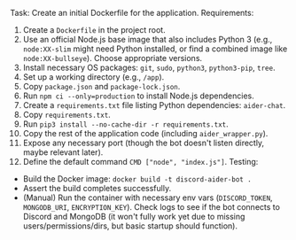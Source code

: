 Task: Create an initial Dockerfile for the application.
Requirements:
1.  Create a `Dockerfile` in the project root.
2.  Use an official Node.js base image that also includes Python 3 (e.g., `node:XX-slim` might need Python installed, or find a combined image like `node:XX-bullseye`). Choose appropriate versions.
3.  Install necessary OS packages: `git`, `sudo`, `python3`, `python3-pip`, `tree`.
4.  Set up a working directory (e.g., `/app`).
5.  Copy `package.json` and `package-lock.json`.
6.  Run `npm ci --only=production` to install Node.js dependencies.
7.  Create a `requirements.txt` file listing Python dependencies: `aider-chat`.
8.  Copy `requirements.txt`.
9.  Run `pip3 install --no-cache-dir -r requirements.txt`.
10. Copy the rest of the application code (including `aider_wrapper.py`).
11. Expose any necessary port (though the bot doesn't listen directly, maybe relevant later).
12. Define the default command `CMD ["node", "index.js"]`.
Testing:
-   Build the Docker image: `docker build -t discord-aider-bot .`
-   Assert the build completes successfully.
-   (Manual) Run the container with necessary env vars (`DISCORD_TOKEN`, `MONGODB_URI`, `ENCRYPTION_KEY`). Check logs to see if the bot connects to Discord and MongoDB (it won't fully work yet due to missing users/permissions/dirs, but basic startup should function). 